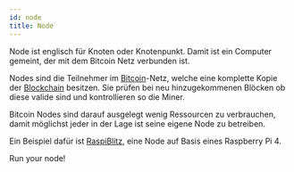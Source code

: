 ```yaml
---
id: node
title: Node
---
```


Node ist englisch für Knoten oder Knotenpunkt. Damit ist ein Computer gemeint, der mit dem Bitcoin Netz verbunden ist.

Nodes sind die Teilnehmer im [Bitcoin](../b/bitcoin)-Netz, welche eine komplette Kopie der [Blockchain](../b/blockchain) besitzen. Sie prüfen bei neu hinzugekommenen Blöcken ob diese valide sind und kontrollieren so die Miner.

Bitcoin Nodes sind darauf ausgelegt wenig Ressourcen zu verbrauchen, damit möglichst jeder in der Lage ist seine eigene Node zu betreiben.

Ein Beispiel dafür ist [RaspiBlitz](https://github.com/rootzoll/raspiblitz), eine Node auf Basis eines Raspberry Pi 4.

Run your node!
